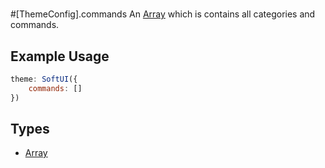 # 
#[ThemeConfig].commands
An [Array](https://developer.mozilla.org/en-US/docs/Web/JavaScript/Reference/Global_Objects/Array) which is contains all categories and commands.

## Example Usage
```js
theme: SoftUI({
    commands: []
})
```

## Types
- [Array](https://developer.mozilla.org/en-US/docs/Web/JavaScript/Reference/Global_Objects/Array)